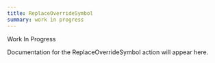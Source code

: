 ```yaml
---
title: ReplaceOverrideSymbol
summary: work in progress
---
```


Work In Progress

Documentation for the ReplaceOverrideSymbol action will appear here.
